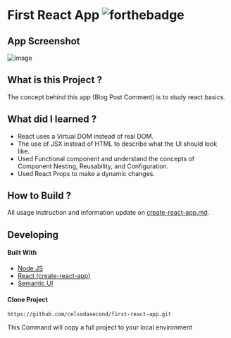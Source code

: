 # First React App ![forthebadge](https://badges.aleen42.com/src/react.svg)

## App Screenshot
![image](https://user-images.githubusercontent.com/75917932/205212488-26e0eb71-f55c-40b6-adb1-95ff021fcffb.png)


## What is this Project ?

The concept behind this app (Blog Post Comment) is to study react basics.

## What did I learned ?

- React uses a Virtual DOM instead of real DOM.
- The use of JSX instead of HTML to describe what the UI should look like.
- Used Functional component and understand the concepts of Component Nesting, Reusability, and Configuration.
- Used React Props to make a dynamic changes.

## How to Build ?

All usage instruction and information update on [create-react-app.md](https://github.com/celsodasecond/first-react-app/blob/master/create-react-app.md).

## Developing

#### Built With

- [Node JS](https://nodejs.org/en/) 
- [React (create-react-app)](https://reactjs.org/docs/create-a-new-react-app.html)
- [Semantic UI](https://semantic-ui.com/)

#### Clone Project

```shell
https://github.com/celsodasecond/first-react-app.git
```

This Command will copy a full project to your local environment

